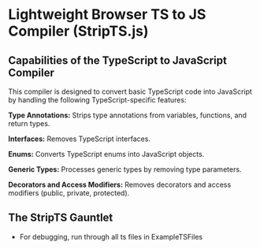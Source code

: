 # Lightweight Browser TS to JS Compiler (StripTS.js)

## Capabilities of the TypeScript to JavaScript Compiler

This compiler is designed to convert basic TypeScript code into JavaScript by handling the following TypeScript-specific features:

**Type Annotations:** Strips type annotations from variables, functions, and return types.

**Interfaces:** Removes TypeScript interfaces.

**Enums:** Converts TypeScript enums into JavaScript objects.

**Generic Types:** Processes generic types by removing type parameters.

**Decorators and Access Modifiers:** Removes decorators and access modifiers (public, private, protected).

## The StripTS Gauntlet

- For debugging, run through all ts files in ExampleTSFiles